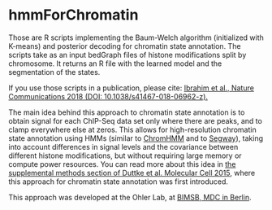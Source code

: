 # hmmForChromatin

Those are R scripts implementing the Baum-Welch algorithm (initialized with K-means) and posterior decoding for chromatin state annotation. The scripts take as an input bedGraph files of histone modifications split by chromosome. It returns an R file with the learned model and the segmentation of the states.

If you use those scripts in a publication, please cite:
[Ibrahim et al., Nature Communications 2018 (DOI: 10.1038/s41467-018-06962-z).](https://doi.org/10.1038/s41467-018-06962-z)

The main idea behind this approach to chromatin state annotation is to obtain signal for each ChIP-Seq data set only where there are peaks, and to clamp everywhere else at zeros. This allows for high-resolution chromatin state annotation using HMMs (similar to [ChromHMM](http://compbio.mit.edu/ChromHMM/) and to [Segway](https://segway.hoffmanlab.org/)), taking into account differences in signal levels and the covariance between different histone modifications, but without requiring large memory or compute power resources. You can read more about this idea in [the supplemental methods section of Duttke et al. Molecular Cell 2015](https://ars.els-cdn.com/content/image/1-s2.0-S1097276514010077-mmc1.pdf), where this approach for chromatin state annotation was first introduced.

This approach was developed at the Ohler Lab, at [BIMSB, MDC in Berlin](https://www.mdc-berlin.de/bimsb).
